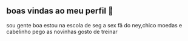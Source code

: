 ## boas vindas ao  meu perfil 💟
sou gente boa 
estou na escola de seg a sex 
fã do ney,chico moedas e cabelinho
pego as novinhas 
gosto de treinar
